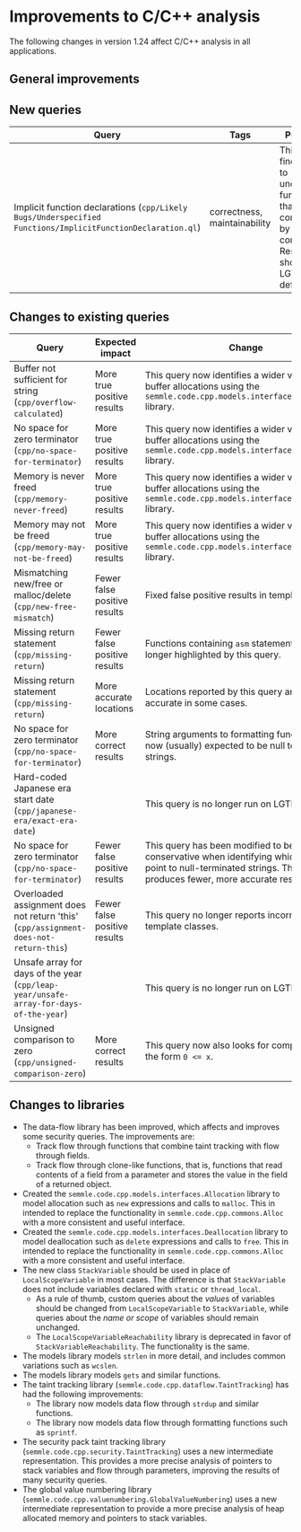 # Improvements to C/C++ analysis

The following changes in version 1.24 affect C/C++ analysis in all applications.

## General improvements

## New queries

| **Query**                   | **Tags**  | **Purpose**                                                        |
|-----------------------------|-----------|--------------------------------------------------------------------|
| Implicit function declarations (`cpp/Likely Bugs/Underspecified Functions/ImplicitFunctionDeclaration.ql`) | correctness, maintainability | This query finds calls to undeclared functions that are compiled by a C compiler. Results are shown on LGTM by default. |

## Changes to existing queries

| **Query**                  | **Expected impact**    | **Change**                                                       |
|----------------------------|------------------------|------------------------------------------------------------------|
| Buffer not sufficient for string (`cpp/overflow-calculated`) | More true positive results | This query now identifies a wider variety of buffer allocations using the `semmle.code.cpp.models.interfaces.Allocation` library. |
| No space for zero terminator (`cpp/no-space-for-terminator`) | More true positive results | This query now identifies a wider variety of buffer allocations using the `semmle.code.cpp.models.interfaces.Allocation` library. |
| Memory is never freed (`cpp/memory-never-freed`) | More true positive results | This query now identifies a wider variety of buffer allocations using the `semmle.code.cpp.models.interfaces.Allocation` library. |
| Memory may not be freed (`cpp/memory-may-not-be-freed`) | More true positive results | This query now identifies a wider variety of buffer allocations using the `semmle.code.cpp.models.interfaces.Allocation` library. |
| Mismatching new/free or malloc/delete (`cpp/new-free-mismatch`) | Fewer false positive results | Fixed false positive results in template code. |
| Missing return statement (`cpp/missing-return`) | Fewer false positive results | Functions containing `asm` statements are no longer highlighted by this query. |
| Missing return statement (`cpp/missing-return`) | More accurate locations | Locations reported by this query are now more accurate in some cases. |
| No space for zero terminator (`cpp/no-space-for-terminator`) | More correct results | String arguments to formatting functions are now (usually) expected to be null terminated strings. |
| Hard-coded Japanese era start date (`cpp/japanese-era/exact-era-date`) |  | This query is no longer run on LGTM. |
| No space for zero terminator (`cpp/no-space-for-terminator`) | Fewer false positive results | This query has been modified to be more conservative when identifying which pointers point to null-terminated strings.  This approach produces fewer, more accurate results. |
| Overloaded assignment does not return 'this' (`cpp/assignment-does-not-return-this`) | Fewer false positive results | This query no longer reports incorrect results in template classes. |
| Unsafe array for days of the year (`cpp/leap-year/unsafe-array-for-days-of-the-year`) |  | This query is no longer run on LGTM. |
| Unsigned comparison to zero (`cpp/unsigned-comparison-zero`) | More correct results | This query now also looks for comparisons of the form `0 <= x`. |

## Changes to libraries

* The data-flow library has been improved, which affects and improves some security queries. The improvements are:
  - Track flow through functions that combine taint tracking with flow through fields.
  - Track flow through clone-like functions, that is, functions that read contents of a field from a
    parameter and stores the value in the field of a returned object.
* Created the `semmle.code.cpp.models.interfaces.Allocation` library to model allocation such as `new` expressions and calls to `malloc`. This in intended to replace the functionality in `semmle.code.cpp.commons.Alloc` with a more consistent and useful interface.
* Created the `semmle.code.cpp.models.interfaces.Deallocation` library to model deallocation such as `delete` expressions and calls to `free`. This in intended to replace the functionality in `semmle.code.cpp.commons.Alloc` with a more consistent and useful interface.
* The new class `StackVariable` should be used in place of `LocalScopeVariable`
  in most cases. The difference is that `StackVariable` does not include
  variables declared with `static` or `thread_local`.
  * As a rule of thumb, custom queries about the _values_ of variables should
    be changed from `LocalScopeVariable` to `StackVariable`, while queries
    about the _name or scope_ of variables should remain unchanged.
  * The `LocalScopeVariableReachability` library is deprecated in favor of
    `StackVariableReachability`. The functionality is the same.
* The models library models `strlen` in more detail, and includes common variations such as `wcslen`.
* The models library models `gets` and similar functions.
* The taint tracking library (`semmle.code.cpp.dataflow.TaintTracking`) has had
  the following improvements:
  * The library now models data flow through `strdup` and similar functions.
  * The library now models data flow through formatting functions such as `sprintf`.
* The security pack taint tracking library (`semmle.code.cpp.security.TaintTracking`) uses a new intermediate representation. This provides a more precise analysis of pointers to stack variables and flow through parameters, improving the results of many security queries.
* The global value numbering library (`semmle.code.cpp.valuenumbering.GlobalValueNumbering`) uses a new intermediate representation to provide a more precise analysis of heap allocated memory and pointers to stack variables.
